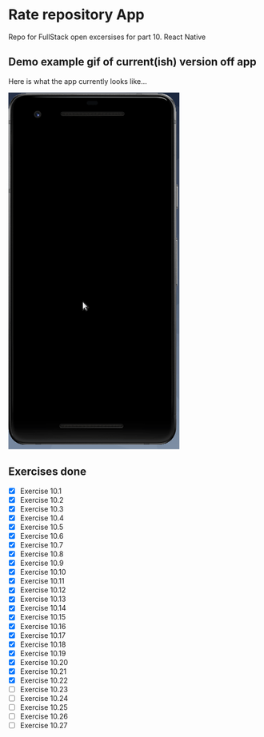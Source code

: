 # Rate repository App

Repo for FullStack open excersises for part 10. React Native

## Demo example gif of current(ish) version off app

Here is what the app currently looks like...

![Demo of app](img/demo-10-9.gif)


## Exercises done

- [x] Exercise 10.1
- [x] Exercise 10.2
- [x] Exercise 10.3
- [x] Exercise 10.4
- [x] Exercise 10.5
- [x] Exercise 10.6
- [x] Exercise 10.7
- [x] Exercise 10.8
- [x] Exercise 10.9
- [x] Exercise 10.10
- [x] Exercise 10.11
- [x] Exercise 10.12
- [x] Exercise 10.13
- [x] Exercise 10.14
- [x] Exercise 10.15
- [x] Exercise 10.16
- [x] Exercise 10.17
- [x] Exercise 10.18
- [x] Exercise 10.19
- [x] Exercise 10.20
- [x] Exercise 10.21
- [x] Exercise 10.22
- [ ] Exercise 10.23
- [ ] Exercise 10.24
- [ ] Exercise 10.25
- [ ] Exercise 10.26
- [ ] Exercise 10.27